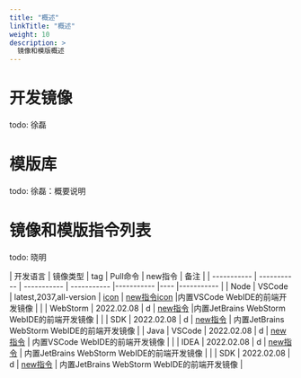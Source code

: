 ```yaml
---
title: "概述"
linkTitle: "概述"
weight: 10
description: >
  镜像和模版概述
---
```


# 开发镜像

todo: 徐磊

# 模版库

todo: 徐磊：概要说明

# 镜像和模版指令列表

todo: 晓明

| 开发语言      | 镜像类型 | tag      |   Pull命令   |  new指令 | 备注   |
| ----------- | ----------- | ----------- | ----------- |----------- |---- |----------- |
| Node     | VSCode | latest,2037,all-version | <a href="javascript();">icon</a> | <a href="javascript(alet('aaa'););">new指令icon</a> |内置VSCode WebIDE的前端开发镜像       |
|      | WebStorm | 2022.02.08 | d | <a href="javascript();">new指令</a> |内置JetBrains WebStorm WebIDE的前端开发镜像       |
|      | SDK | 2022.02.08 | d | <a href="javascript();">new指令</a> | 内置JetBrains WebStorm WebIDE的前端开发镜像       |
| Java     | VSCode | 2022.02.08 | d | <a href="javascript();">new指令</a> | 内置VSCode WebIDE的前端开发镜像       |
|      | IDEA | 2022.02.08 | d | <a href="javascript();">new指令</a> | 内置JetBrains WebStorm WebIDE的前端开发镜像       |
|      | SDK | 2022.02.08 | d | <a href="javascript();">new指令</a> | 内置JetBrains WebStorm WebIDE的前端开发镜像       |


